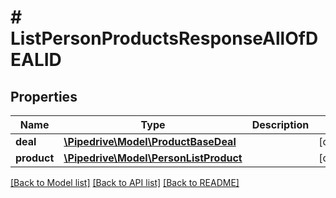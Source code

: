 # # ListPersonProductsResponseAllOfDEALID

## Properties

Name | Type | Description | Notes
------------ | ------------- | ------------- | -------------
**deal** | [**\Pipedrive\Model\ProductBaseDeal**](ProductBaseDeal.md) |  | [optional]
**product** | [**\Pipedrive\Model\PersonListProduct**](PersonListProduct.md) |  | [optional]

[[Back to Model list]](../../README.md#models) [[Back to API list]](../../README.md#endpoints) [[Back to README]](../../README.md)

